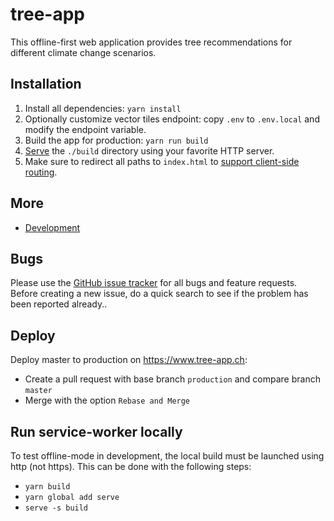 # tree-app

This offline-first web application provides tree recommendations for different climate change scenarios.

## Installation

1. Install all dependencies: `yarn install`
2. Optionally customize vector tiles endpoint: copy `.env` to `.env.local` and modify the endpoint variable.
3. Build the app for production: `yarn run build`
4. [Serve](https://create-react-app.dev/docs/deployment/) the `./build` directory using your favorite HTTP server.
5. Make sure to redirect all paths to `index.html` to [support client-side routing](https://create-react-app.dev/docs/deployment/#serving-apps-with-client-side-routing).

## More

- [Development](https://github.com/geops/tree-app/tree/master/DEVELOPMENT.md)

## Bugs

Please use the [GitHub issue tracker](https://github.com/geops/tree-app/issues) for all bugs and feature requests. Before creating a new issue, do a quick search to see if the problem has been reported already..

## Deploy

Deploy master to production on https://www.tree-app.ch:

- Create a pull request with base branch `production` and compare branch `master`
- Merge with the option `Rebase and Merge`

## Run service-worker locally

To test offline-mode in development, the local build must be launched using http (not https).
This can be done with the following steps:

- `yarn build`
- `yarn global add serve`
- `serve -s build`
